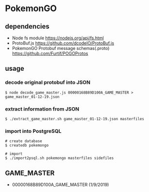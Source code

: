 # PokemonGO

## dependencies

- Node fs module https://nodejs.org/api/fs.html
- ProtoBuf.js  https://github.com/dcodeIO/ProtoBuf.js
- PokemonGO Protobuf message schemas(.proto) https://github.com/Furtif/POGOProtos



## usage

### decode original protobuf into JSON
```
$ node decode_game_master.js 00000168B89D100A_GAME_MASTER > game_master_01-12-19.json
```

### extract information from JSON
```
$ ./extract_game_master.sh game_master_01-12-19.json masterfiles
```

### import into PostgreSQL
```
# create database 
$ createdb pokemongo

# import
$ ./import2psql.sh pokemongo masterfiles sidefiles
```

## GAME_MASTER
- 00000168B89D100A_GAME_MASTER (1/9/2019)

